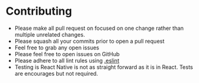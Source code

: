 # Contributing

- Please make all pull request on focused on one change rather than
multiple unrelated changes. 
- Please squash all your commits prior to open a pull request
- Feel free to grab any open issues
- Please feel free to open issues on GitHub
- Please adhere to all lint rules using [.eslint](https://github.com/Bloc/BlocMessenger/blob/master/.eslintrc)
- Testing is React Native is not as straight forward as it is in React. Tests are
encourages but not required.
